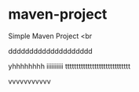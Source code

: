 # maven-project

Simple Maven Project
<br

dddddddddddddddddddd

yhhhhhhhh
iiiiiiiiii
ttttttttttttttttttttttttttttt

vvvvvvvvvvv
